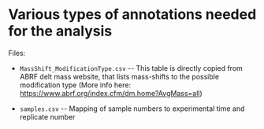 Various types of annotations needed for the analysis
====================================================

Files:

- `MassShift_ModificationType.csv` -- This table is directly copied from ABRF delt mass website, that lists mass-shifts to the possible modification type (More info here: https://www.abrf.org/index.cfm/dm.home?AvgMass=all)

- `samples.csv` -- Mapping of sample numbers to experimental time and replicate number
